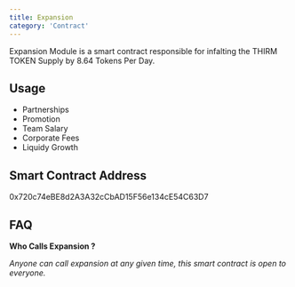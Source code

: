 ```yaml
---
title: Expansion
category: 'Contract'
---
```


Expansion Module is a smart contract responsible for infalting the THIRM TOKEN Supply by 8.64 Tokens Per Day.


## Usage 

- Partnerships
- Promotion
- Team Salary
- Corporate Fees
- Liquidy Growth 

## Smart Contract Address

0x720c74eBE8d2A3A32cCbAD15F56e134cE54C63D7



## FAQ

**Who Calls Expansion ?**

*Anyone can call expansion at any given time, this smart contract is open to everyone.*

